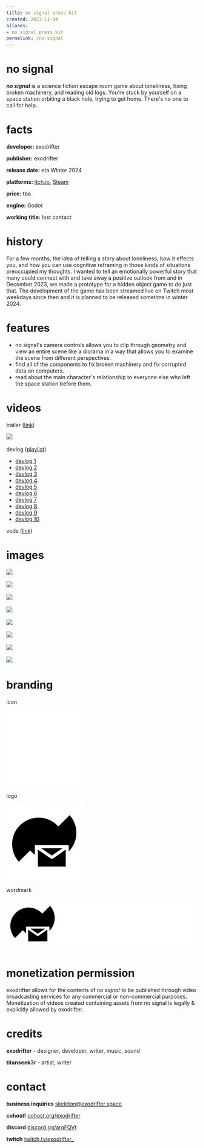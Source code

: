 ```yaml
---
title: no signal press kit
created: 2023-11-04
aliases:
- no signal press kit
permalink: /no-signal
---
```


# no signal

_**no signal**_ is a science fiction escape room game about loneliness, fixing broken machinery, and reading old logs. You're stuck by yourself on a space station orbiting a black hole, trying to get home. There's no one to call for help.

# facts

**developer:** exodrifter

**publisher:** exodrifter

**release date:** eta Winter 2024

**platforms:** [itch.io](https://exodrifter.itch.io/lost-contact), [Steam](https://store.steampowered.com/app/2840590/no_signal)

**price:** tba

**engine:** Godot

**working title:** lost contact

# history

For a few months, the idea of telling a story about loneliness, how it effects you, and how you can use cognitive reframing in those kinds of situations preoccupied my thoughts. I wanted to tell an emotionally powerful story that many could connect with and take away a positive outlook from and in December 2023, we made a prototype for a hidden object game to do just that. The development of the game has been streamed live on Twitch most weekdays since then and it is planned to be released sometime in winter 2024.

# features

- no signal's camera controls allows you to clip through geometry and view an entire scene like a diorama in a way that allows you to examine the scene from different perspectives.
- find all of the components to fix broken machinery and fix corrupted data on computers.
- read about the main character's relationship to everyone else who left the space station before them.

# videos

trailer ([link](https://www.youtube.com/watch?v=Ed8CmFCwBzI))

![](https://www.youtube.com/watch?v=Ed8CmFCwBzI)

devlog ([playlist](https://www.youtube.com/playlist?list=PLd8SaP0bJwZK-WMlO0YxpJi3ZRxAqq2Ap))
- [devlog 1](https://www.youtube.com/watch?v=Rw_y8DVJsbY&list=PLd8SaP0bJwZK-WMlO0YxpJi3ZRxAqq2Ap&index=1)
- [devlog 2](https://www.youtube.com/watch?v=Ys7-etH1G1U&list=PLd8SaP0bJwZK-WMlO0YxpJi3ZRxAqq2Ap&index=2)
- [devlog 3](https://www.youtube.com/watch?v=kz9ws38FVek&list=PLd8SaP0bJwZK-WMlO0YxpJi3ZRxAqq2Ap&index=3)
- [devlog 4](https://www.youtube.com/watch?v=wI28Jpz8TcM&list=PLd8SaP0bJwZK-WMlO0YxpJi3ZRxAqq2Ap&index=4)
- [devlog 5](https://www.youtube.com/watch?v=I43JWYaRlKM&list=PLd8SaP0bJwZK-WMlO0YxpJi3ZRxAqq2Ap&index=5)
- [devlog 6](https://www.youtube.com/watch?v=phFBagFQkwY&list=PLd8SaP0bJwZK-WMlO0YxpJi3ZRxAqq2Ap&index=6)
- [devlog 7](https://www.youtube.com/watch?v=gMK0DOTwisg&list=PLd8SaP0bJwZK-WMlO0YxpJi3ZRxAqq2Ap&index=7)
- [devlog 8](https://www.youtube.com/watch?v=xHbHYPSVYhk&list=PLd8SaP0bJwZK-WMlO0YxpJi3ZRxAqq2Ap&index=8)
- [devlog 9](https://www.youtube.com/watch?v=rrbtQwvBcUQ&list=PLd8SaP0bJwZK-WMlO0YxpJi3ZRxAqq2Ap&index=9)
- [devlog 10](https://www.youtube.com/watch?v=mufiBJGpGLI&list=PLd8SaP0bJwZK-WMlO0YxpJi3ZRxAqq2Ap&index=10)

vods ([link](https://vods.exodrifter.space/tag/lost-contact/))

# images

![](no-signal/screen-1.png)

![](no-signal/screen-2.png)

![](no-signal/screen-3.png)

![](no-signal/screen-4.png)

![](no-signal/screen-5.png)

![](no-signal/screen-6.png)

![](no-signal/screen-7.png)

![](no-signal/screen-8.png)

# branding

icon

![](no-signal/icon.svg)

logo

![](no-signal/logo.svg)

wordmark

![](no-signal/wordmark.svg)

# monetization permission

exodrifter allows for the contents of _no signal_ to be published through video broadcasting services for any commercial or non-commercial purposes. Monetization of videos created containing assets from no signal is legally & explicitly allowed by exodrifter.

# credits

**exodrifter** - designer, developer, writer, music, sound

**titanseek3r** - artist, writer

# contact

**business inquiries** [skeleton@exodrifter.space](mailto:skeleton@exodrifter.space)

**cohost!** [cohost.org/exodrifter](https://cohost.org/exodrifter)

**discord** [discord.gg/arqFQVt](https://discord.gg/arqFQVt)

**twitch** [twitch.tv/exodrifter_](https://twitch.tv/exodrifter_)
